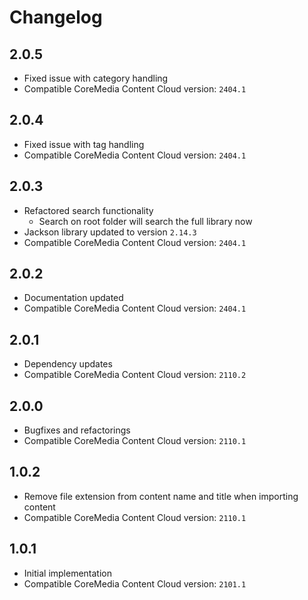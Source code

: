 # Changelog

## 2.0.5
 
- Fixed issue with category handling
- Compatible CoreMedia Content Cloud version: `2404.1`

## 2.0.4

- Fixed issue with tag handling
- Compatible CoreMedia Content Cloud version: `2404.1`

## 2.0.3

- Refactored search functionality
  - Search on root folder will search the full library now
- Jackson library updated to version `2.14.3`
- Compatible CoreMedia Content Cloud version: `2404.1`

## 2.0.2

- Documentation updated
- Compatible CoreMedia Content Cloud version: `2404.1`


## 2.0.1

- Dependency updates
- Compatible CoreMedia Content Cloud version: `2110.2`

## 2.0.0

- Bugfixes and refactorings
- Compatible CoreMedia Content Cloud version: `2110.1`

## 1.0.2

- Remove file extension from content name and title when importing content
- Compatible CoreMedia Content Cloud version: `2110.1`

## 1.0.1

- Initial implementation
- Compatible CoreMedia Content Cloud version: `2101.1`
